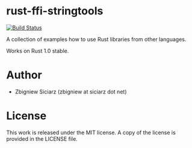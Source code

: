 rust-ffi-stringtools
====================

[![Build Status](https://travis-ci.org/zsiciarz/rust-ffi-stringtools.svg?branch=master)](https://travis-ci.org/zsiciarz/rust-ffi-stringtools)

A collection of examples how to use Rust libraries from other languages.

Works on Rust 1.0 stable.

Author
======

 * Zbigniew Siciarz (zbigniew at siciarz dot net)

License
=======

This work is released under the MIT license. A copy of the license is provided
in the LICENSE file.
